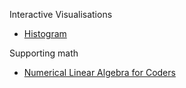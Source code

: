 
Interactive Visualisations 

- [Histogram](https://tinlizzie.org/histograms/?source=techstories.org)

Supporting math 

- [Numerical Linear Algebra for Coders](https://github.com/fastai/numerical-linear-algebra)
